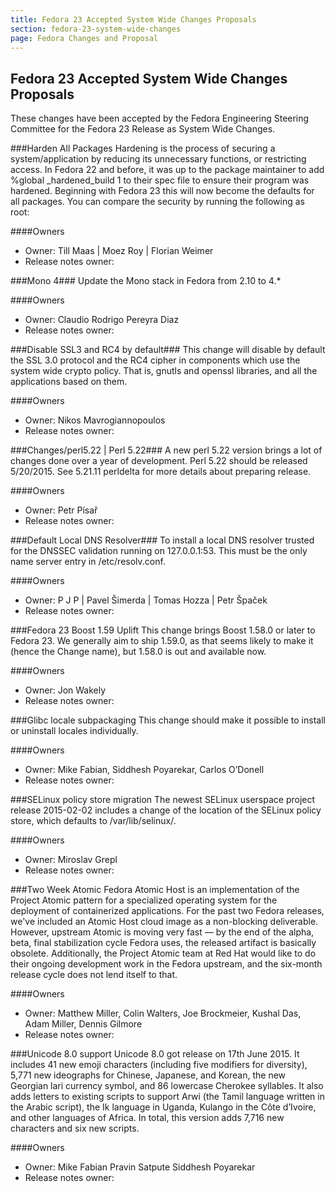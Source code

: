 ```yaml
---
title: Fedora 23 Accepted System Wide Changes Proposals
section: fedora-23-system-wide-changes
page: Fedora Changes and Proposal
---
```

## Fedora 23 Accepted System Wide Changes Proposals

These changes have been accepted by the Fedora Engineering Steering Committee for the Fedora 23 Release as System Wide Changes.

###Harden All Packages
Hardening is  the process of securing a system/application by reducing its unnecessary functions, or restricting access.
In Fedora 22 and before, it was up to the package maintainer to add %global _hardened_build 1 to their spec file to ensure their program was hardened. Beginning with Fedora 23 this will now become the defaults for all packages. You can compare the security by running the following as root:

####Owners
* Owner: Till Maas | Moez Roy | Florian Weimer
* Release notes owner:

###Mono 4###
Update the Mono stack in Fedora from 2.10 to 4.*

####Owners
* Owner: Claudio Rodrigo Pereyra Diaz
* Release notes owner:

###Disable SSL3 and RC4 by default###
This change will disable by default the SSL 3.0 protocol and the RC4 cipher in components which use the system wide crypto policy. That is, gnutls and openssl libraries, and all the applications based on them.

####Owners
* Owner: Nikos Mavrogiannopoulos
* Release notes owner:

###Changes/perl5.22 | Perl 5.22###
A new perl 5.22 version brings a lot of changes done over a year of development. Perl 5.22 should be released 5/20/2015. See  5.21.11 perldelta for more details about preparing release.

####Owners
* Owner: Petr Písař
* Release notes owner:

###Default Local DNS Resolver###
To install a local DNS resolver trusted for the DNSSEC validation running on 127.0.0.1:53. This must be the only name server entry in /etc/resolv.conf.

####Owners
* Owner: P J P |  Pavel Šimerda |  Tomas Hozza |  Petr Špaček
* Release notes owner:

###Fedora 23 Boost 1.59 Uplift
This change brings Boost 1.58.0 or later to Fedora 23. We generally aim to ship 1.59.0, as that seems likely to make it (hence the Change name), but 1.58.0 is out and available now.

####Owners
* Owner: Jon Wakely
* Release notes owner:

###Glibc locale subpackaging
This change should make it possible to install or uninstall locales individually.

####Owners
* Owner: Mike Fabian, Siddhesh Poyarekar,  Carlos O’Donell
* Release notes owner:

###SELinux policy store migration
The newest SELinux userspace project release 2015-02-02 includes a change of the location of the SELinux policy store, which defaults to /var/lib/selinux/.

####Owners
* Owner: Miroslav Grepl
* Release notes owner:

###Two Week Atomic
Fedora Atomic Host is an implementation of the Project Atomic pattern for a specialized operating system for the deployment of containerized applications. For the past two Fedora releases, we've included an Atomic Host cloud image as a non-blocking deliverable. However, upstream Atomic is moving very fast — by the end of the alpha, beta, final stabilization cycle Fedora uses, the released artifact is basically obsolete. Additionally, the Project Atomic team at Red Hat would like to do their ongoing development work in the Fedora upstream, and the six-month release cycle does not lend itself to that.

####Owners
* Owner:  Matthew Miller, Colin Walters, Joe Brockmeier, Kushal Das, Adam Miller, Dennis Gilmore
* Release notes owner:

###Unicode 8.0 support
Unicode 8.0 got release on 17th June 2015. It includes 41 new emoji characters (including five modifiers for diversity), 5,771 new ideographs for Chinese, Japanese, and Korean, the new Georgian lari currency symbol, and 86 lowercase Cherokee syllables. It also adds letters to existing scripts to support Arwi (the Tamil language written in the Arabic script), the Ik language in Uganda, Kulango in the Côte d’Ivoire, and other languages of Africa. In total, this version adds 7,716 new characters and six new scripts.

####Owners
* Owner: Mike Fabian  Pravin Satpute   Siddhesh Poyarekar
* Release notes owner:

